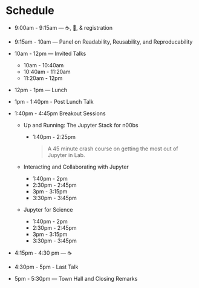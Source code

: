 # Schedule

* 9:00am - 9:15am — ☕️, 🍩, & registration
* 9:15am - 10am — Panel on Readability, Reusability, and Reproducability
* 10am - 12pm — Invited Talks
    * 10am - 10:40am
    * 10:40am - 11:20am
    * 11:20am - 12pm
* 12pm - 1pm — Lunch
* 1pm - 1:40pm - Post Lunch Talk
* 1:40pm - 4:45pm Breakout Sessions

    * Up and Running: The Jupyter Stack for n00bs
        * 1:40pm - 2:25pm
          > A 45 minute crash course on getting the most out of Jupyter in Lab.

    * Interacting and Collaborating with Jupyter

        * 1:40pm - 2pm
        * 2:30pm - 2:45pm
        * 3pm - 3:15pm
        * 3:30pm - 3:45pm

    * Jupyter for Science

        * 1:40pm - 2pm
        * 2:30pm - 2:45pm
        * 3pm - 3:15pm
        * 3:30pm - 3:45pm
* 4:15pm - 4:30 pm — ☕️
* 4:30pm - 5pm - Last Talk
* 5pm - 5:30pm — Town Hall and Closing Remarks
